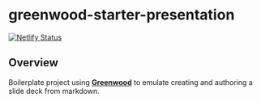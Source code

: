 # greenwood-starter-presentation

[![Netlify Status](https://api.netlify.com/api/v1/badges/f1bd02db-7f54-44d1-a3f2-b88b75db8167/deploy-status)](https://app.netlify.com/sites/awesome-bhaskara-b7d76c/deploys)

## Overview

Boilerplate project using [**Greenwood**](https://www.greenwoodjs.io/) to emulate creating and authoring a slide deck from markdown.